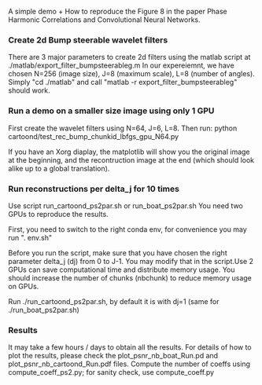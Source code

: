 A simple demo + How to reproduce the Figure 8 in the paper Phase Harmonic Correlations and Convolutional Neural Networks.

### Create 2d Bump steerable wavelet filters
There are 3 major parameters to create 2d filters using the matlab script at ./matlab/export_filter_bumpsteerableg.m
In our expereiemnt, we have chosen N=256 (image size), J=8 (maximum scale), L=8 (number of angles).
Simply "cd ./matlab" and call "matlab -r export_filter_bumpsteerableg" should work.

### Run a demo on a smaller size image using only 1 GPU
First create the wavelet filters using N=64, J=6, L=8. Then run:
	python cartoond/test_rec_bump_chunkid_lbfgs_gpu_N64.py

If you have an Xorg diaplay, the matplotlib will show you the original image at the beginning, 
and the recontruction image at the end (which should look alike up to a global translation).

### Run reconstructions per delta_j for 10 times
Use script run_cartoond_ps2par.sh or run_boat_ps2par.sh
You need two GPUs to reproduce the results.

First, you need to switch to the right conda env, for convenience you may run ". env.sh"

Before you run the script, make sure that you have chosen the right parameter delta_j (dj) from 0 to J-1. You may modify that in the script.Use 2 GPUs can save computational time and distribute memory usage. You should increase the number of chunks (nbchunk) to reduce memory usage on GPUs.

Run ./run_cartoond_ps2par.sh, by default it is with dj=1 (same for ./run_boat_ps2par.sh)

### Results
It may take a few hours / days to obtain all the results. For details of how to plot the results, please check the plot_psnr_nb_boat_Run.pd and plot_psnr_nb_cartoond_Run.pdf files. Compute the number of coeffs using compute_coeff_ps2.py; for sanity check, use compute_coeff.py
